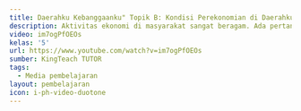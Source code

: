 ```yaml
---
title: Daerahku Kebanggaanku" Topik B: Kondisi Perekonomian di Daerahku
description: Aktivitas ekonomi di masyarakat sangat beragam. Ada pertanian, perkebunan, perikanan, peternakan, perdagangan, jasa, pertambangan, dan perindustrian. Ada yang bekerja di perkantoran, bank, sawah, ladang, tempat-tempat perbelanjaan, pabrik, pelabuhan, dan tempat lainnya.
video: im7ogPfOEOs
kelas: '5'
url: https://www.youtube.com/watch?v=im7ogPfOEOs
sumber: KingTeach TUTOR
tags:
  - Media pembelajaran
layout: pembelajaran
icon: i-ph-video-duotone
---
```


